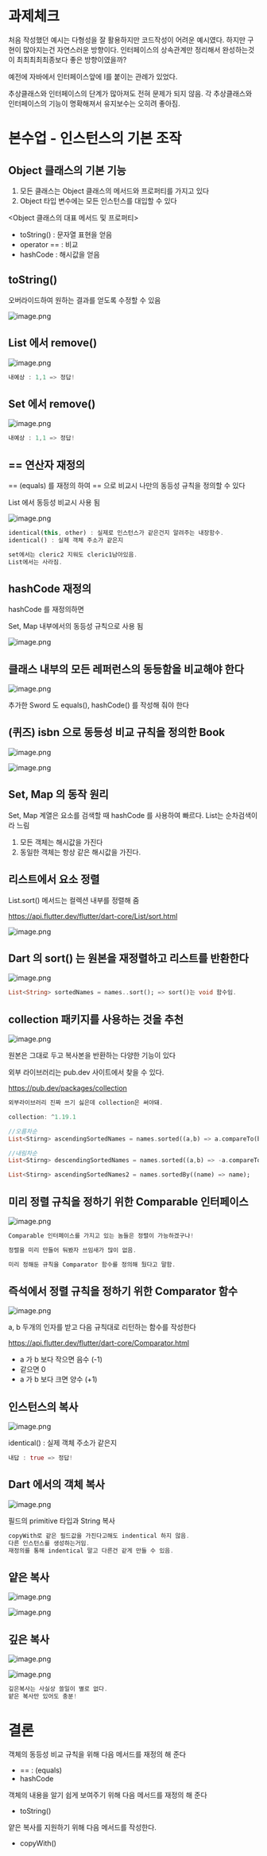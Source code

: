 # 과제체크

처음 작성했던 예시는 다형성을 잘 활용하지만 코드작성이 어려운 예시였다. 하지만 구현이 많아지는건 자연스러운 방향이다. 인터페이스의 상속관계만 정리해서 완성하는것이 최최최최최종보다 좋은 방향이였을까?

예전에 자바에서 인터페이스앞에 I를 붙이는 관례가 있었다.

추상클래스와 인터페이스의 단계가 많아져도 전혀 문제가 되지 않음. 각 추상클래스와 인터페이스의 기능이 명확해져서 유지보수는 오히려 좋아짐.

# 본수업 - 인스턴스의 기본 조작

## Object 클래스의 기본 기능

1. 모든 클래스는 Object 클래스의 메서드와 프로퍼티를 가지고 있다
2. Object 타입 변수에는 모든 인스턴스를 대입할 수 있다

<Object 클래스의 대표 메서드 및 프로퍼티>

- toString() : 문자열 표현을 얻음
- operator == : 비교
- hashCode : 해시값을 얻음

## toString()

오버라이드하여 원하는 결과를 얻도록 수정할 수 있음

![image.png](attachment:3d3c2905-4b52-4398-9e10-89e8b1c2700b:image.png)

## List 에서 remove()

![image.png](attachment:e25c6bc7-5d27-4051-afc0-a81149ce9814:image.png)

```dart
내예상 : 1,1 => 정답!
```

## Set 에서 remove()

![image.png](attachment:0a2ad46b-7cef-4fd2-9394-8b51aaccbc5f:image.png)

```dart
내예상 : 1,1 => 정답!
```

## == 연산자 재정의

== (equals) 를 재정의 하여 == 으로 비교시 나만의 동등성 규칙을 정의할 수 있다

List 에서 동등성 비교시 사용 됨

![image.png](attachment:0fd21304-b163-405e-b4fa-9ec8014604fd:image.png)

```dart
identical(this, other) : 실제로 인스턴스가 같은건지 알려주는 내장함수.
identical() : 실제 객체 주소가 같은지

set에서는 cleric2 지워도 cleric1남아있음.
List에서는 사라짐.
```

## hashCode 재정의

hashCode 를 재정의하면

Set, Map 내부에서의 동등성 규칙으로 사용 됨

![image.png](attachment:83c7075a-b809-4cd2-b0f1-8ba4947608df:image.png)

## 클래스 내부의 모든 레퍼런스의 동등함을 비교해야 한다

![image.png](attachment:bf975da1-35de-4ab9-bd19-d4eb16caecff:image.png)

추가한 Sword 도 equals(), hashCode() 를 작성해 줘야 한다

## (퀴즈) isbn 으로 동등성 비교 규칙을 정의한 Book

![image.png](attachment:a713c665-5131-4395-9c3a-8a2d2f1bc308:image.png)

![image.png](attachment:15c5d8bd-7116-4cbe-8c7e-0ade7cd508c3:image.png)

## Set, Map 의 동작 원리

Set, Map 계열은 요소를 검색할 때 hashCode 를 사용하여 빠르다. List는 순차검색이라 느림

1. 모든 객체는 해시값을 가진다
2. 동일한 객체는 항상 같은 해시값을 가진다.

## 리스트에서 요소 정렬

List.sort() 메서드는 컬렉션 내부를 정렬해 줌

https://api.flutter.dev/flutter/dart-core/List/sort.html

![image.png](attachment:5f85e234-a16b-407d-8e4d-091e6cc54380:image.png)

## Dart 의 sort() 는 원본을 재정렬하고 리스트를 반환한다

![image.png](attachment:aca04dda-efcb-4a9f-ab29-51d191a7aa25:image.png)

```dart
List<String> sortedNames = names..sort(); => sort()는 void 함수임.
```

## collection 패키지를 사용하는 것을 추천

![image.png](attachment:e4f8c37e-6b9e-4729-bd32-a8633ba1f191:image.png)

원본은 그대로 두고 복사본을 반환하는 다양한 기능이 있다

외부 라이브러리는 pub.dev 사이트에서 찾을 수 있다.

https://pub.dev/packages/collection

```dart
외부라이브러리 진짜 쓰기 싫은데 collection은 써야돼.

collection: ^1.19.1

//오름차순
List<Stirng> ascendingSortedNames = names.sorted((a,b) => a.compareTo(b));

//내림차순
List<Stirng> descendingSortedNames = names.sorted((a,b) => -a.compareTo(b));

List<Stirng> ascendingSortedNames2 = names.sortedBy((name) => name);
```

## 미리 정렬 규칙을 정하기 위한 Comparable 인터페이스

![image.png](attachment:9dde0c45-d9ea-43d3-b79f-79791eec19cd:image.png)

```dart
Comparable 인터페이스를 가지고 있는 놈들은 정렬이 가능하겠구나!

정렬을 미리 만들어 둬봤자 쓰임새가 많이 없음.

미리 정해둔 규칙을 Comparator 함수를 정의해 뒀다고 말함.
```

## 즉석에서 정렬 규칙을 정하기 위한 Comparator 함수

![image.png](attachment:f906fffe-89d8-4fd1-afa5-6c9d2ff15133:image.png)

a, b 두개의 인자를 받고 다음 규칙대로 리턴하는 함수를 작성한다

https://api.flutter.dev/flutter/dart-core/Comparator.html

- a 가 b 보다 작으면 음수 (-1)
- 같으면 0
- a 가 b 보다 크면 양수 (+1)

## 인스턴스의 복사

![image.png](attachment:961284a9-0438-4736-8783-743e58a09966:image.png)

identical() : 실제 객체 주소가 같은지

```dart
내답 : true => 정답!
```

## Dart 에서의 객체 복사

![image.png](attachment:568d72b9-d501-4013-844c-7e52b9ab8630:image.png)

필드의 primitive 타입과 String 복사

```dart
copyWith로 같은 필드값을 가진다고해도 indentical 하지 않음.
다른 인스턴스를 생성하는거임.
재정의를 통해 indentical 말고 다른건 같게 만들 수 있음.
```

## 얕은 복사

![image.png](attachment:a742bc2f-5716-4509-9417-8b3a06d022c9:image.png)

![image.png](attachment:9fabeea1-657f-4787-8fc4-8c68503d6284:image.png)

## 깊은 복사

![image.png](attachment:a4111097-452d-441b-a291-06e7c2abf2ae:image.png)

![image.png](attachment:5481e82f-90dd-4a15-89ec-b654f93f9c1d:image.png)

```dart
깊은복사는 사실상 쓸일이 별로 없다.
얕은 복사만 있어도 충분!
```

# 결론

객체의 동등성 비교 규칙을 위해 다음 메서드를 재정의 해 준다

- == : (equals)
- hashCode

객체의 내용을 알기 쉽게 보여주기 위해 다음 메서드를 재정의 해 준다

- toString()

얕은 복사를 지원하기 위해 다음 메서드를 작성한다.

- copyWith()
